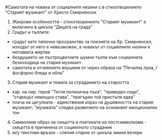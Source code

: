 #Самотата на човека от социалните низини с в стихотворението "Старият музикант" от Христо Смирненски
1. Жанрови особеностти - стихотворението "Старият музикант" е включено в цикъла "Децата на града"
2. Градът и тълпите:
 - градът като типично просранство за поезията на Хр. Смирненски, изходът от него е невъзможен, а човекът от социялните низини е неговвата жертва
 - бездушието не пъстроцветните шумни тълпи към социалната безизходица на стария музикант
 - самотата и отчеянието внушени от через образа на "Печална луна, / фосфорно бледа и обла"
3. Стария музикант и темата за страданието на старостта 
 - хар. на лир. герой "Тегли полекичка лъка", "приведен седи", "старецът немощно става", "прегърен той пристъпя едва"
 - плача на цигулката - единствения израз на душевността на стария музикант; "музиката" следва развитието на основният емоционален тон
4. Символния образ на смъртта и поетиката на постсимволизма - смъртта е причинена от социялното страдание
5. м/у текстови връзки - слепия старик от цикъла зимни вечери
